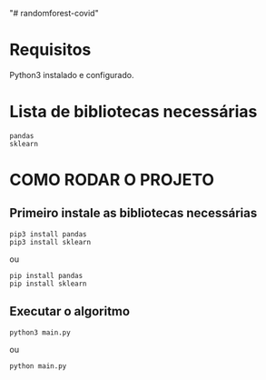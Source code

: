 "# randomforest-covid" 

# Requisitos

Python3 instalado e configurado.

# Lista de bibliotecas necessárias

    pandas
    sklearn



# COMO RODAR O PROJETO
## Primeiro instale as bibliotecas necessárias
    pip3 install pandas
    pip3 install sklearn

ou

    pip install pandas
    pip install sklearn

## Executar o algoritmo

    python3 main.py

ou 

    python main.py